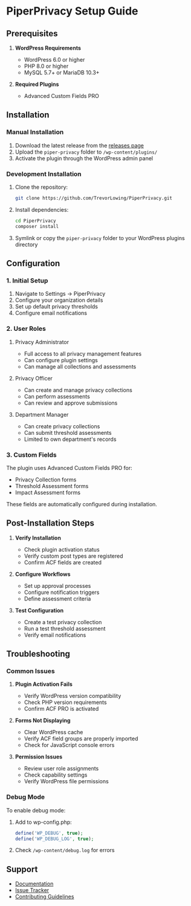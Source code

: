 # PiperPrivacy Setup Guide

## Prerequisites

1. **WordPress Requirements**
   - WordPress 6.0 or higher
   - PHP 8.0 or higher
   - MySQL 5.7+ or MariaDB 10.3+

2. **Required Plugins**
   - Advanced Custom Fields PRO

## Installation

### Manual Installation
1. Download the latest release from the [releases page](https://github.com/TrevorLowing/PiperPrivacy/releases)
2. Upload the `piper-privacy` folder to `/wp-content/plugins/`
3. Activate the plugin through the WordPress admin panel

### Development Installation
1. Clone the repository:
   ```bash
   git clone https://github.com/TrevorLowing/PiperPrivacy.git
   ```
2. Install dependencies:
   ```bash
   cd PiperPrivacy
   composer install
   ```
3. Symlink or copy the `piper-privacy` folder to your WordPress plugins directory

## Configuration

### 1. Initial Setup
1. Navigate to Settings → PiperPrivacy
2. Configure your organization details
3. Set up default privacy thresholds
4. Configure email notifications

### 2. User Roles
1. Privacy Administrator
   - Full access to all privacy management features
   - Can configure plugin settings
   - Can manage all collections and assessments

2. Privacy Officer
   - Can create and manage privacy collections
   - Can perform assessments
   - Can review and approve submissions

3. Department Manager
   - Can create privacy collections
   - Can submit threshold assessments
   - Limited to own department's records

### 3. Custom Fields
The plugin uses Advanced Custom Fields PRO for:
- Privacy Collection forms
- Threshold Assessment forms
- Impact Assessment forms

These fields are automatically configured during installation.

## Post-Installation Steps

1. **Verify Installation**
   - Check plugin activation status
   - Verify custom post types are registered
   - Confirm ACF fields are created

2. **Configure Workflows**
   - Set up approval processes
   - Configure notification triggers
   - Define assessment criteria

3. **Test Configuration**
   - Create a test privacy collection
   - Run a test threshold assessment
   - Verify email notifications

## Troubleshooting

### Common Issues

1. **Plugin Activation Fails**
   - Verify WordPress version compatibility
   - Check PHP version requirements
   - Confirm ACF PRO is activated

2. **Forms Not Displaying**
   - Clear WordPress cache
   - Verify ACF field groups are properly imported
   - Check for JavaScript console errors

3. **Permission Issues**
   - Review user role assignments
   - Check capability settings
   - Verify WordPress file permissions

### Debug Mode
To enable debug mode:
1. Add to wp-config.php:
   ```php
   define('WP_DEBUG', true);
   define('WP_DEBUG_LOG', true);
   ```
2. Check `/wp-content/debug.log` for errors

## Support

- [Documentation](https://github.com/TrevorLowing/PiperPrivacy/docs)
- [Issue Tracker](https://github.com/TrevorLowing/PiperPrivacy/issues)
- [Contributing Guidelines](CONTRIBUTING.md)

